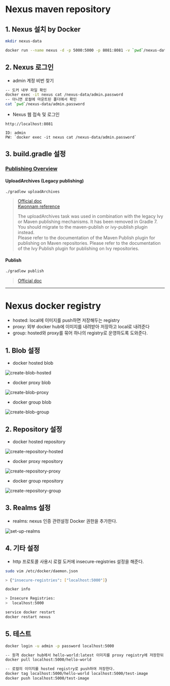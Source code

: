 
# Nexus maven repository

## 1. Nexus 설치 by Docker

```bash
mkdir nexus-data

docker run --name nexus -d -p 5000:5000 -p 8081:8081 -v `pwd`/nexus-data:/nexus-data -u root sonatype/nexus3
```

## 2. Nexus 로그인

- admin 계정 비번 찾기

```bash
-- 도커 내부 파일 확인
docker exec -it nexus cat /nexus-data/admin.password
-- 아니면 로컬에 마운트된 폴더에서 확인
cat `pwd`/nexus-data/admin.password
```

- Nexus 웹 접속 및 로그인

```
http://localhost:8081

ID: admin
PW: `docker exec -it nexus cat /nexus-data/admin.password`
```

## 3. build.gradle 설정

### [Publishing Overview](https://docs.gradle.org/current/userguide/publishing_setup.html#publishing_overview)

#### UploadArchives (Legacy publishing)

```bash
./gradlew uploadArchives  
```

> [Official doc](https://docs.gradle.org/5.6.4/userguide/artifact_management.html#artifact_management)  
> [Kwonnam reference](https://kwonnam.pe.kr/wiki/gradle/maven)
> 
> The uploadArchives task was used in combination with the legacy Ivy or Maven publishing mechanisms. It has been removed in Gradle 7. You should migrate to the maven-publish or ivy-publish plugin instead.  
> Please refer to the documentation of the Maven Publish plugin for publishing on Maven repositories. Please refer to the documentation of the Ivy Publish plugin for publishing on Ivy repositories.

#### Publish

```bash
./gradlew publish
```

> [Official doc](https://docs.gradle.org/current/userguide/publishing_maven.html#publishing_maven)

---

# Nexus docker registry

- hosted: local에 이미지를 push하면 저장해두는 registry
- proxy: 외부 docker hub에 이미지를 내려받아 저장하고 local로 내려준다
- group: hosted와 proxy를 묶어 하나의 registry로 운영하도록 도와준다.

## 1. Blob 설정

- docker hosted blob

![create-blob-hosted](./img/1-1create-blob-hosted.png)

- docker proxy blob

![create-blob-proxy](./img/1-2create-blob-hub.png)

- docker group blob
  
![create-blob-group](./img/1-3create-blob-repos.png)


## 2. Repository 설정

- docker hosted repository

![create-repository-hosted](./img/2-1create-repository-hosted.png)

- docker proxy repository

![create-repository-proxy](./img/2-2create-repository-hub.png)

- docker group repository

![create-repository-group](./img/2-3create-repository-repos.png)

## 3. Realms 설정

- realms: nexus 인증 관련설정 Docker 권한을 추가한다.

![set-up-realms](./img/3realms-docker-bearer-token.png)

## 4. 기타 설정

- http 프로토콜 사용시 로컬 도커에 insecure-registries 설정을 해준다.

```bash
sudo vim /etc/docker/daemon.json

> {"insecure-registries": ["localhost:5000"]}

docker info

> Insecure Registries:
>  localhost:5000

service docker restart
docker restart nexus
```

## 5. 테스트

```bash
docker login -u admin -p password localhost:5000

-- 원격 docker hub에서 hello-world:latest 이미지를 proxy registry에 저장한뒤 local로 내려준다.
docker pull localhost:5000/hello-world

-- 로컬의 이미지를 hosted registry로 push하여 저장한다.
docker tag localhost:5000/hello-world localhost:5000/test-image
docker push localhost:5000/test-image
```
